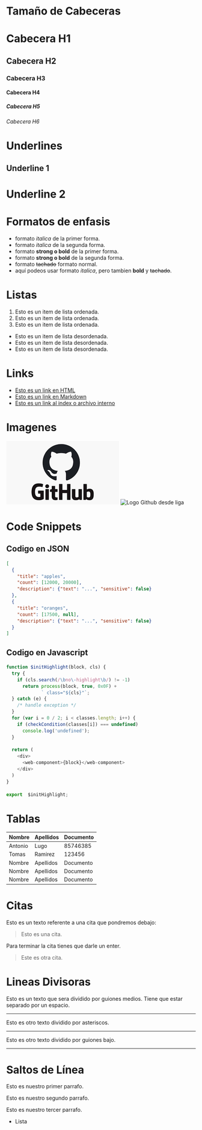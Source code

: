 # Tamaño de Cabeceras
# Cabecera H1
## Cabecera H2
### Cabecera H3
#### Cabecera H4
##### Cabecera H5
###### Cabecera H6

# Underlines 

Underline 1
-------------

Underline 2
=============

# Formatos  de enfasis

-   formato *italica* de la primer forma.
-   formato _italica_ de la segunda forma.
-   formato **strong o bold** de la primer forma.
-   formato __strong o bold__ de la segunda forma.
-   formato ~~tachado~~ formato normal.
-   aquí podeos usar formato *italica*, pero tambien **bold** y ~~tachado~~.

# Listas
1. Esto es un item de lista ordenada.
2. Esto es un item de lista ordenada.
3. Esto es un item de lista ordenada.
-   Esto es un item de lista desordenada.
-   Esto es un item de lista desordenada.
-   Esto es un item de lista desordenada.

# Links
-   <a href="http://google.com">Esto es un link en HTML</a>
-   [Esto es un link en Markdown](http://google.com)
-   [Esto es un link al index o archivo interno](index.html)

# Imagenes
![Logo Github](github.png)
![Logo Github desde liga](https://www.howtogeek.com/wp-content/uploads/2022/08/github_hero_2.jpg?width=1198&trim=1,1&bg-color=000&pad=1,1)


# Code Snippets
## Codigo en JSON

```JSON
[
  {
    "title": "apples",
    "count": [12000, 20000],
    "description": {"text": "...", "sensitive": false}
  },
  {
    "title": "oranges",
    "count": [17500, null],
    "description": {"text": "...", "sensitive": false}
  }
]
```
## Codigo en Javascript

```Javascript
function $initHighlight(block, cls) {
  try {
    if (cls.search(/\bno\-highlight\b/) != -1)
      return process(block, true, 0x0F) +
             ` class="${cls}"`;
  } catch (e) {
    /* handle exception */
  }
  for (var i = 0 / 2; i < classes.length; i++) {
    if (checkCondition(classes[i]) === undefined)
      console.log('undefined');
  }

  return (
    <div>
      <web-component>{block}</web-component>
    </div>
  )
}

export  $initHighlight;
```
# Tablas
| Nombre | Apellidos | Documento |
| ------ | --------- | --------- |
| Antonio| Lugo      | 85746385  |
| Tomas  | Ramirez   | 123456    |
| Nombre | Apellidos | Documento |
| Nombre | Apellidos | Documento |
| Nombre | Apellidos | Documento |

# Citas
Esto es un texto referente a una cita que pondremos debajo:
>Esto es una cita.

Para terminar la cita tienes que darle un enter.

>Este es otra cita.

# Lineas Divisoras
Esto es un texto que sera dividido por guiones medios. Tiene que estar separado por un espacio.

---

Esto es otro texto dividido por asteriscos.

***

Esto es otro texto dividido por guiones bajo.

___

# Saltos de Línea
Esto es nuestro primer parrafo.

Esto es nuestro segundo parrafo.

Esto es nuestro tercer parrafo.

-   Lista

